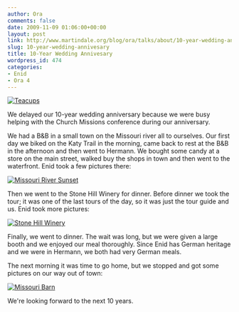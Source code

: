 ```yaml
---
author: Ora
comments: false
date: 2009-11-09 01:06:00+00:00
layout: post
link: http://www.martindale.org/blog/ora/talks/about/10-year-wedding-annivesary
slug: 10-year-wedding-annivesary
title: 10-Year Wedding Annivesary
wordpress_id: 474
categories:
- Enid
- Ora 4
---
```


[![Teacups](http://farm3.static.flickr.com/2613/4087013249_79482d11cd.jpg)](http://www.flickr.com/photos/enidmartindale/4087013249/)  
  
We delayed our 10-year wedding anniversary because we were busy helping with the Church Missions conference during our anniversary.  
  
We had a B&B in a small town on the Missouri river all to ourselves. Our first day we biked on the Katy Trail in the morning, came back to rest at the B&B in the afternoon and then went to Hermann. We bought some candy at a store on the main street, walked buy the shops in town and then went to the waterfront. Enid took a few pictures there:  
  
[![Missouri River Sunset](http://farm3.static.flickr.com/2770/4087607120_b3f3c930c3.jpg)](http://www.flickr.com/photos/enidmartindale/4087607120/)  
  
Then we went to the Stone Hill Winery for dinner. Before dinner we took the tour; it was one of the last tours of the day, so it was just the tour guide and us. Enid took more pictures:  
  
[![Stone Hill Winery](http://farm3.static.flickr.com/2708/4101875270_ea17d5a8b0.jpg)](http://www.flickr.com/photos/enidmartindale/4101875270/)  
  
Finally, we went to dinner. The wait was long, but we were given a large booth and we enjoyed our meal thoroughly. Since Enid has German heritage and we were in Hermann, we both had very German meals.  
  
The next morning it was time to go home, but we stopped and got some pictures on our way out of town:  
  
[![Missouri Barn](http://farm3.static.flickr.com/2751/4088778736_d4319eb0f6.jpg)](http://www.flickr.com/photos/enidmartindale/4088778736/)  
  
We're looking forward to the next 10 years.
